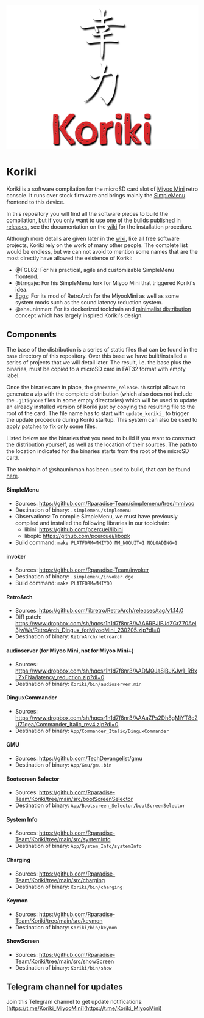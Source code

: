 ![koriki](images/koriki_logo.png)

# Koriki

Koriki is a software compilation for the microSD card slot of [Miyoo Mini](https://lemiyoo.cn/product/143.html) retro console. It runs over stock firmware and brings mainly the [SimpleMenu](https://github.com/fgl82/simplemenu) frontend to this device.

In this repository you will find all the software pieces to build the compilation, but if you only want to use one of the builds published in [releases](https://github.com/Rparadise-Team/Koriki/releases), see the documentation on the [wiki](https://github.com/Rparadise-Team/Koriki/wiki) for the installation procedure.

Although more details are given later in the [wiki](https://github.com/Rparadise-Team/Koriki/wiki), like all free software projects, Koriki rely on the work of many other people. The complete list would be endless, but we can not avoid to mention some names that are the most directly have allowed the existence of Koriki:

* @FGL82: For his practical, agile and customizable SimpleMenu frontend.
* @trngaje: For his SimpleMenu fork for Miyoo Mini that triggered Koriki's idea.
* [Eggs](https://discordapp.com/users/778867980096241715): For its mod of RetroArch for the MiyooMini as well as some system mods such as the sound latency reduction system.
* @shauninman: For its dockerized toolchain and [minimalist distribution](https://github.com/shauninman/MiniUI) concept which has largely inspired Koriki's design.

## Components

The base of the distribution is a series of static files that can be found in the `base` directory of this repository. Over this base we have built/installed a series of projects that we will detail later. The result, i.e. the base plus the binaries, must be copied to a microSD card in FAT32 format with empty label.

Once the binaries are in place, the `generate_release.sh` script allows to generate a zip with the complete distribution (which also does not include the `.gitignore` files in some empty directories) which will be used to update an already installed version of Koriki just by copying the resulting file to the root of the card. The file name has to start with `update_koriki_` to trigger the update procedure during Koriki startup. This system can also be used to apply patches to fix only some files.

Listed below are the binaries that you need to build if you want to construct the distribution yourself, as well as the location of their sources. The path to the location indicated for the binaries starts from the root of the microSD card.

The toolchain of @shauninman has been used to build, that can be found [here](https://github.com/shauninman/union-miyoomini-toolchain).

#### SimpleMenu

* Sources: https://github.com/Rparadise-Team/simplemenu/tree/mmiyoo
* Destination of binary: `.simplemenu/simplemenu`
* Observations: To compile SimpleMenu, we must have previously compiled and installed the following libraries in our toolchain:
    * libini: https://github.com/pcercuei/libini
    * libopk: https://github.com/pcercuei/libopk
* Build command: `make PLATFORM=MMIYOO MM_NOQUIT=1 NOLOADING=1`

#### invoker

* Sources: https://github.com/Rparadise-Team/invoker
* Destination of binary: `.simplemenu/invoker.dge`
* Build command: `make PLATFORM=MMIYOO`

#### RetroArch

* Sources: https://github.com/libretro/RetroArch/releases/tag/v1.14.0
* Diff patch: https://www.dropbox.com/sh/hqcsr1h1d7f8nr3/AAA6RBJIEJdZGrZ70Ael3jwWa/RetroArch_Dingux_forMiyooMini_230205.zip?dl=0
* Destination of binary: `RetroArch/retroarch`

#### audioserver (for Miyoo Mini, not for Miyoo Mini+)

* Sources: https://www.dropbox.com/sh/hqcsr1h1d7f8nr3/AADMQJa8jBJKJw1_RBxLZxFNa/latency_reduction.zip?dl=0
* Destination of binary: `Koriki/bin/audioserver.min`

#### DinguxCommander

* Sources: https://www.dropbox.com/sh/hqcsr1h1d7f8nr3/AAAaZPs2Dh8gMiYT8c2U71qea/Commander_Italic_rev4.zip?dl=0
* Destination of binary: `App/Commander_Italic/DinguxCommander`

#### GMU

* Sources: https://github.com/TechDevangelist/gmu
* Destination of binary: `App/Gmu/gmu.bin`

#### Bootscreen Selector

* Sources: https://github.com/Rparadise-Team/Koriki/tree/main/src/bootScreenSelector
* Destination of binary: `App/Bootscreen_Selector/bootScreenSelector`

#### System Info

* Sources: https://github.com/Rparadise-Team/Koriki/tree/main/src/systemInfo
* Destination of binary: `App/System_Info/systemInfo`

#### Charging

* Sources: https://github.com/Rparadise-Team/Koriki/tree/main/src/charging
* Destination of binary: `Koriki/bin/charging`

#### Keymon

* Sources: https://github.com/Rparadise-Team/Koriki/tree/main/src/keymon
* Destination of binary: `Koriki/bin/keymon`

#### ShowScreen

* Sources: https://github.com/Rparadise-Team/Koriki/tree/main/src/showScreen
* Destination of binary: `Koriki/bin/show`

## Telegram channel for updates

Join this Telegram channel to get update notifications: [https://t.me/Koriki_MiyooMini](https://t.me/Koriki_MiyooMini)
